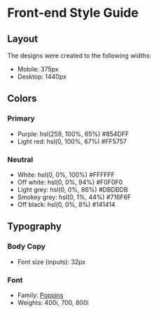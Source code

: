 # Front-end Style Guide

## Layout

The designs were created to the following widths:

- Mobile: 375px
- Desktop: 1440px

## Colors

### Primary

- Purple: hsl(259, 100%, 65%) #854DFF
- Light red: hsl(0, 100%, 67%) #FF5757

### Neutral

- White: hsl(0, 0%, 100%) #FFFFFF
- Off white: hsl(0, 0%, 94%) #F0F0F0
- Light grey: hsl(0, 0%, 86%) #DBDBDB
- Smokey grey: hsl(0, 1%, 44%) #716F6F
- Off black: hsl(0, 0%, 8%) #141414

## Typography

### Body Copy

- Font size (inputs): 32px

### Font

- Family: [Poppins](https://fonts.google.com/specimen/Poppins)
- Weights: 400i, 700, 800i
